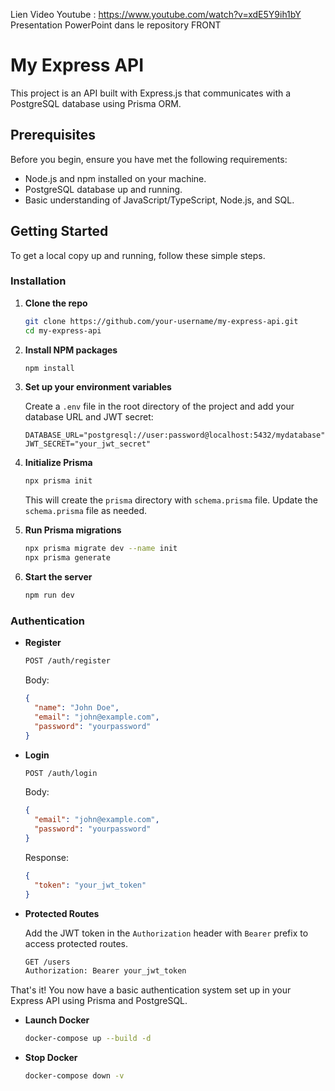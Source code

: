 Lien Video Youtube : https://www.youtube.com/watch?v=xdE5Y9ih1bY
Presentation PowerPoint dans le repository FRONT


# My Express API

This project is an API built with Express.js that communicates with a PostgreSQL database using Prisma ORM.

## Prerequisites

Before you begin, ensure you have met the following requirements:

- Node.js and npm installed on your machine.
- PostgreSQL database up and running.
- Basic understanding of JavaScript/TypeScript, Node.js, and SQL.

## Getting Started

To get a local copy up and running, follow these simple steps.

### Installation

1. **Clone the repo**

    ```sh
    git clone https://github.com/your-username/my-express-api.git
    cd my-express-api
    ```

2. **Install NPM packages**

    ```sh
    npm install
    ```

3. **Set up your environment variables**

    Create a `.env` file in the root directory of the project and add your database URL and JWT secret:

    ```plaintext
    DATABASE_URL="postgresql://user:password@localhost:5432/mydatabase"
    JWT_SECRET="your_jwt_secret"
    ```

4. **Initialize Prisma**

    ```sh
    npx prisma init
    ```

    This will create the `prisma` directory with `schema.prisma` file. Update the `schema.prisma` file as needed.

5. **Run Prisma migrations**

    ```sh
    npx prisma migrate dev --name init
    npx prisma generate
    ```

6. **Start the server**

    ```sh
    npm run dev
    ```

### Authentication

- **Register**

    ```sh
    POST /auth/register
    ```

    Body:
    ```json
    {
      "name": "John Doe",
      "email": "john@example.com",
      "password": "yourpassword"
    }
    ```

- **Login**

    ```sh
    POST /auth/login
    ```

    Body:
    ```json
    {
      "email": "john@example.com",
      "password": "yourpassword"
    }
    ```

    Response:
    ```json
    {
      "token": "your_jwt_token"
    }
    ```

- **Protected Routes**

    Add the JWT token in the `Authorization` header with `Bearer` prefix to access protected routes.

    ```sh
    GET /users
    Authorization: Bearer your_jwt_token
    ```

That's it! You now have a basic authentication system set up in your Express API using Prisma and PostgreSQL.


- **Launch Docker**

    ```sh
    docker-compose up --build -d
    ```

- **Stop Docker**

    ```sh
    docker-compose down -v
    ```
